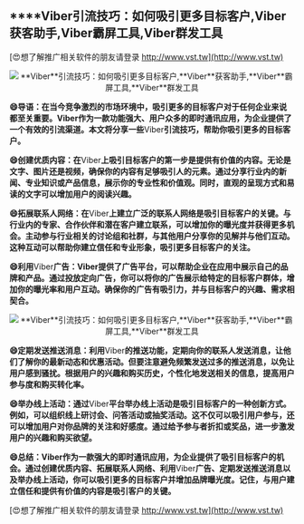 ## ****Viber**引流技巧：如何吸引更多目标客户,**Viber**获客助手,**Viber**霸屏工具,**Viber**群发工具**

[😍想了解推广相关软件的朋友请登录 http://www.vst.tw](http://www.vst.tw)

 <center><img src="https://vst.tw/MP4/tuiguang/png/4.png" alt="**Viber**引流技巧：如何吸引更多目标客户,**Viber**获客助手,**Viber**霸屏工具,**Viber**群发工具"></center>

**😄导语：在当今竞争激烈的市场环境中，吸引更多的目标客户对于任何企业来说都至关重要。**Viber**作为一款功能强大、用户众多的即时通讯应用，为企业提供了一个有效的引流渠道。本文将分享一些**Viber**引流技巧，帮助你吸引更多的目标客户。**

**😄创建优质内容：在**Viber**上吸引目标客户的第一步是提供有价值的内容。无论是文字、图片还是视频，确保你的内容有足够吸引人的元素。通过分享行业内的新闻、专业知识或产品信息，展示你的专业性和价值观。同时，直观的呈现方式和易读的文字可以增加用户的阅读兴趣。**

**😄拓展联系人网络：在**Viber**上建立广泛的联系人网络是吸引目标客户的关键。与行业内的专家、合作伙伴和潜在客户建立联系，可以增加你的曝光度并获得更多机会。主动参与行业相关的讨论组和社群，与其他用户分享你的见解并与他们互动。这种互动可以帮助你建立信任和专业形象，吸引更多目标客户的关注。**

**😄利用**Viber**广告：**Viber**提供了广告平台，可以帮助企业在应用中展示自己的品牌和产品。通过投放定向广告，你可以将你的广告展示给特定的目标客户群体，增加你的曝光率和用户互动。确保你的广告有吸引力，并与目标客户的兴趣、需求相契合。**

 <center><img src="https://vst.tw/MP4/tuiguang/png/5.png" alt="**Viber**引流技巧：如何吸引更多目标客户,**Viber**获客助手,**Viber**霸屏工具,**Viber**群发工具"></center>

**😄定期发送推送消息：利用**Viber**的推送功能，定期向你的联系人发送消息，让他们了解你的最新动态和优惠活动。但要注意避免频繁发送过多的推送消息，以免让用户感到骚扰。根据用户的兴趣和购买历史，个性化地发送相关的信息，提高用户参与度和购买转化率。**

**😄举办线上活动：通过**Viber**平台举办线上活动是吸引目标客户的一种创新方式。例如，可以组织线上研讨会、问答活动或抽奖活动。这不仅可以吸引用户参与，还可以增加用户对你品牌的关注和好感度。通过给予参与者折扣或奖品，进一步激发用户的兴趣和购买欲望。**

**😄总结：**Viber**作为一款强大的即时通讯应用，为企业提供了吸引目标客户的机会。通过创建优质内容、拓展联系人网络、利用**Viber**广告、定期发送推送消息以及举办线上活动，你可以吸引更多的目标客户并增加品牌曝光度。记住，与用户建立信任和提供有价值的内容是吸引客户的关键。**

[😍想了解推广相关软件的朋友请登录 http://www.vst.tw](http://www.vst.tw)



